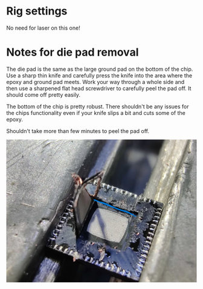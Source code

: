 # Rig settings

No need for laser on this one!

# Notes for die pad removal

The die pad is the same as the large ground pad on the bottom of the chip. Use a sharp thin knife and carefully press the knife into the area where the epoxy and ground pad meets. Work your way through a whole side and then use a sharpened flat head screwdriver to carefully peel the pad off. It should come off pretty easily. 

The bottom of the chip is pretty robust. There shouldn't be any issues for the chips functionality even if your knife slips a bit and cuts some of the epoxy. 

Shouldn't take more than few minutes to peel the pad off.

![RP2350A](die-pad.jpg)
